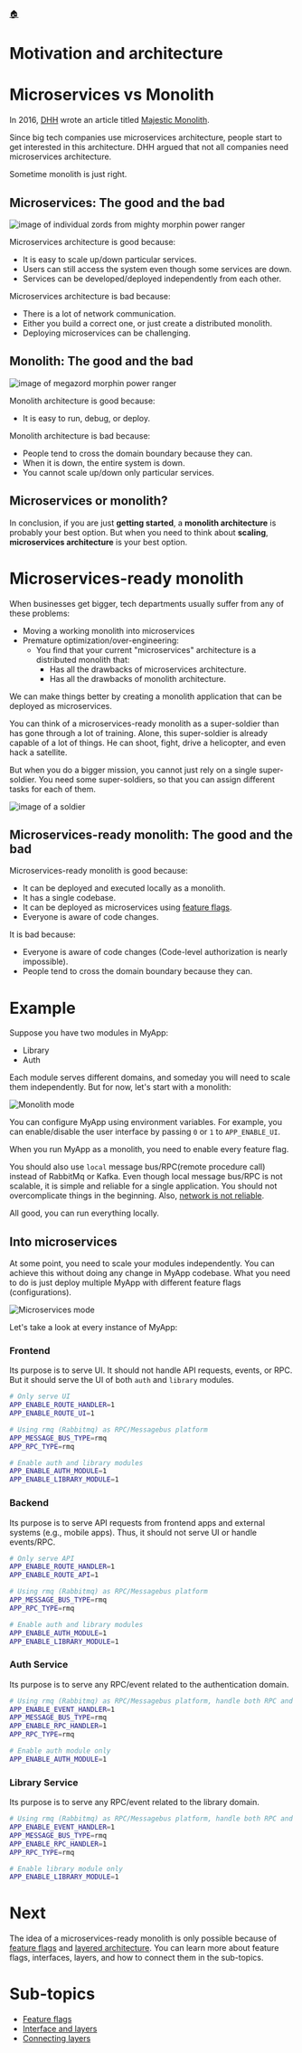 <!--startTocHeader-->
[🏠](../README.md)
# Motivation and architecture
<!--endTocHeader-->

# Microservices vs Monolith

In 2016, [DHH](https://twitter.com/dhh) wrote an article titled [Majestic Monolith](https://m.signalvnoise.com/the-majestic-monolith/).

Since big tech companies use microservices architecture, people start to get interested in this architecture. DHH argued that not all companies need microservices architecture.

Sometime monolith is just right.

## Microservices: The good and the bad

![image of individual zords from mighty morphin power ranger](images/individual-zords.jpg)

Microservices architecture is good because:

- It is easy to scale up/down particular services.
- Users can still access the system even though some services are down.
- Services can be developed/deployed independently from each other.

Microservices architecture is bad because:

- There is a lot of network communication.
- Either you build a correct one, or just create a distributed monolith.
- Deploying microservices can be challenging.

## Monolith: The good and the bad

![image of megazord morphin power ranger](images/megazord.jpg)

Monolith architecture is good because:

- It is easy to run, debug, or deploy.

Monolith architecture is bad because:

- People tend to cross the domain boundary because they can.
- When it is down, the entire system is down.
- You cannot scale up/down only particular services.

## Microservices or monolith?

In conclusion, if you are just __getting started__, a __monolith architecture__ is probably your best option. But when you need to think about __scaling__, __microservices architecture__ is your best option.

# Microservices-ready monolith

When businesses get bigger, tech departments usually suffer from any of these problems:

- Moving a working monolith into microservices
- Premature optimization/over-engineering:
    - You find that your current "microservices" architecture is a distributed monolith that:
        - Has all the drawbacks of microservices architecture.
        - Has all the drawbacks of monolith architecture.

We can make things better by creating a monolith application that can be deployed as microservices.

You can think of a microservices-ready monolith as a super-soldier than has gone through a lot of training. Alone, this super-soldier is already capable of a lot of things. He can shoot, fight, drive a helicopter, and even hack a satellite.

But when you do a bigger mission, you cannot just rely on a single super-soldier. You need some super-soldiers, so that you can assign different tasks for each of them.

![image of a soldier](images/soldier.jpg)

## Microservices-ready monolith: The good and the bad

Microservices-ready monolith is good because:

- It can be deployed and executed locally as a monolith.
- It has a single codebase.
- It can be deployed as microservices using [feature flags](feature-flags.md).
- Everyone is aware of code changes.

It is bad because:

- Everyone is aware of code changes (Code-level authorization is nearly impossible).
- People tend to cross the domain boundary because they can.

# Example

Suppose you have two modules in MyApp:

- Library
- Auth

Each module serves different domains, and someday you will need to scale them independently. But for now, let's start with a monolith:

![Monolith mode](images/fastApp-monolith.png)

You can configure MyApp using environment variables. For example, you can enable/disable the user interface by passing `0` or `1` to `APP_ENABLE_UI`.

When you run MyApp as a monolith, you need to enable every feature flag.

You should also use `local` message bus/RPC(remote procedure call) instead of RabbitMq or Kafka. Even though local message bus/RPC is not scalable, it is simple and reliable for a single application. You should not overcomplicate things in the beginning. Also, [network is not reliable](https://particular.net/blog/the-network-is-reliable).

All good, you can run everything locally.

## Into microservices

At some point, you need to scale your modules independently. You can achieve this without doing any change in MyApp codebase. What you need to do is just deploy multiple MyApp with different feature flags (configurations).

![Microservices mode](images/fastApp-microservices.png)

Let's take a look at every instance of MyApp:

### Frontend

Its purpose is to serve UI. It should not handle API requests, events, or RPC. But it should serve the UI of both `auth` and `library` modules.

```bash
# Only serve UI
APP_ENABLE_ROUTE_HANDLER=1
APP_ENABLE_ROUTE_UI=1

# Using rmq (Rabbitmq) as RPC/Messagebus platform
APP_MESSAGE_BUS_TYPE=rmq
APP_RPC_TYPE=rmq

# Enable auth and library modules
APP_ENABLE_AUTH_MODULE=1
APP_ENABLE_LIBRARY_MODULE=1
```

### Backend

Its purpose is to serve API requests from frontend apps and external systems (e.g., mobile apps). Thus, it should not serve UI or handle events/RPC.


```bash
# Only serve API
APP_ENABLE_ROUTE_HANDLER=1
APP_ENABLE_ROUTE_API=1

# Using rmq (Rabbitmq) as RPC/Messagebus platform
APP_MESSAGE_BUS_TYPE=rmq
APP_RPC_TYPE=rmq

# Enable auth and library modules
APP_ENABLE_AUTH_MODULE=1
APP_ENABLE_LIBRARY_MODULE=1
```

### Auth Service

Its purpose is to serve any RPC/event related to the authentication domain.

```bash
# Using rmq (Rabbitmq) as RPC/Messagebus platform, handle both RPC and events
APP_ENABLE_EVENT_HANDLER=1
APP_MESSAGE_BUS_TYPE=rmq
APP_ENABLE_RPC_HANDLER=1
APP_RPC_TYPE=rmq

# Enable auth module only
APP_ENABLE_AUTH_MODULE=1
```

### Library Service

Its purpose is to serve any RPC/event related to the library domain.


```bash
# Using rmq (Rabbitmq) as RPC/Messagebus platform, handle both RPC and events
APP_ENABLE_EVENT_HANDLER=1
APP_MESSAGE_BUS_TYPE=rmq
APP_ENABLE_RPC_HANDLER=1
APP_RPC_TYPE=rmq

# Enable library module only
APP_ENABLE_LIBRARY_MODULE=1
```

# Next

The idea of a microservices-ready monolith is only possible because of [feature flags](feature-flags.md) and [layered architecture](interface-and-layers.md). You can learn more about feature flags, interfaces, layers, and how to connect them in the sub-topics.

<!--startTocSubTopic-->
# Sub-topics
* [Feature flags](feature-flags.md)
* [Interface and layers](interface-and-layers.md)
* [Connecting layers](connecting-layers.md)
<!--endTocSubTopic-->